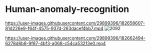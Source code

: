 # Human-anomaly-recognition

https://user-images.githubusercontent.com/29899396/182658607-81d226e9-f64f-4575-937d-263dacef4bb7.mp4
![2092](https://user-images.githubusercontent.com/29899396/182662341-f7f295bd-69e7-4671-99d0-167377ddd509.jpg)


https://user-images.githubusercontent.com/29899396/182662494-6278d6b8-9f87-4bf3-a068-c54ca53213e0.mp4

